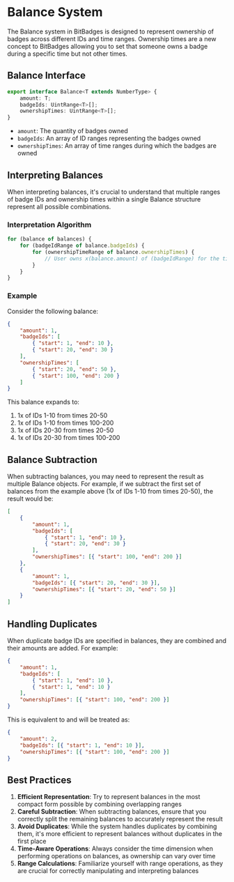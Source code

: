 # Balance System

The Balance system in BitBadges is designed to represent ownership of badges across different IDs and time ranges. Ownership times are a new concept to BitBadges allowing you to set that someone owns a badge during a specific time but not other times.

## Balance Interface

```typescript
export interface Balance<T extends NumberType> {
    amount: T;
    badgeIds: UintRange<T>[];
    ownershipTimes: UintRange<T>[];
}
```

-   `amount`: The quantity of badges owned
-   `badgeIds`: An array of ID ranges representing the badges owned
-   `ownershipTimes`: An array of time ranges during which the badges are owned

## Interpreting Balances

When interpreting balances, it's crucial to understand that multiple ranges of badge IDs and ownership times within a single Balance structure represent all possible combinations.

### Interpretation Algorithm

```javascript
for (balance of balances) {
    for (badgeIdRange of balance.badgeIds) {
        for (ownershipTimeRange of balance.ownershipTimes) {
            // User owns x(balance.amount) of (badgeIdRange) for the times (ownershipTimeRange)
        }
    }
}
```

### Example

Consider the following balance:

```json
{
    "amount": 1,
    "badgeIds": [
        { "start": 1, "end": 10 },
        { "start": 20, "end": 30 }
    ],
    "ownershipTimes": [
        { "start": 20, "end": 50 },
        { "start": 100, "end": 200 }
    ]
}
```

This balance expands to:

1. 1x of IDs 1-10 from times 20-50
2. 1x of IDs 1-10 from times 100-200
3. 1x of IDs 20-30 from times 20-50
4. 1x of IDs 20-30 from times 100-200

## Balance Subtraction

When subtracting balances, you may need to represent the result as multiple Balance objects. For example, if we subtract the first set of balances from the example above (1x of IDs 1-10 from times 20-50), the result would be:

```json
[
    {
        "amount": 1,
        "badgeIds": [
            { "start": 1, "end": 10 },
            { "start": 20, "end": 30 }
        ],
        "ownershipTimes": [{ "start": 100, "end": 200 }]
    },
    {
        "amount": 1,
        "badgeIds": [{ "start": 20, "end": 30 }],
        "ownershipTimes": [{ "start": 20, "end": 50 }]
    }
]
```

## Handling Duplicates

When duplicate badge IDs are specified in balances, they are combined and their amounts are added. For example:

```json
{
    "amount": 1,
    "badgeIds": [
        { "start": 1, "end": 10 },
        { "start": 1, "end": 10 }
    ],
    "ownershipTimes": [{ "start": 100, "end": 200 }]
}
```

This is equivalent to and will be treated as:

```json
{
    "amount": 2,
    "badgeIds": [{ "start": 1, "end": 10 }],
    "ownershipTimes": [{ "start": 100, "end": 200 }]
}
```

## Best Practices

1. **Efficient Representation**: Try to represent balances in the most compact form possible by combining overlapping ranges
2. **Careful Subtraction**: When subtracting balances, ensure that you correctly split the remaining balances to accurately represent the result
3. **Avoid Duplicates**: While the system handles duplicates by combining them, it's more efficient to represent balances without duplicates in the first place
4. **Time-Aware Operations**: Always consider the time dimension when performing operations on balances, as ownership can vary over time
5. **Range Calculations**: Familiarize yourself with range operations, as they are crucial for correctly manipulating and interpreting balances
